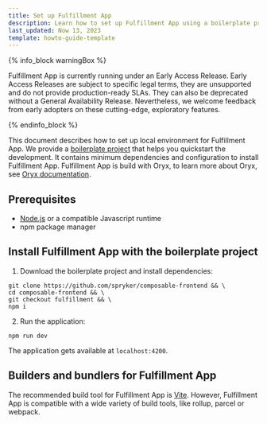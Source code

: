 ```yaml
---
title: Set up Fulfillment App
description: Learn how to set up Fulfillment App using a boilerplate project
last_updated: Now 13, 2023
template: howto-guide-template
---
```


{% info_block warningBox %}

Fulfillment App is currently running under an Early Access Release. Early Access Releases are subject to specific legal terms, they are unsupported and do not provide production-ready SLAs. They can also be deprecated without a General Availability Release. Nevertheless, we welcome feedback from early adopters on these cutting-edge, exploratory features.

{% endinfo_block %}

This document describes how to set up local environment for Fulfillment App. We provide a [boilerplate project](https://github.com/spryker/composable-frontend) that helps you quickstart the development. It contains minimum dependencies and configuration to install Fulfillment App.
Fulfillment App is build with Oryx, to learn more about Oryx, see [Oryx documentation](https://documentation.spryker.com/docs/oryx).

## Prerequisites

- [Node.js](https://nodejs.org/) or a compatible Javascript runtime
- npm package manager

## Install Fulfillment App with the boilerplate project

1. Download the boilerplate project and install dependencies:

```shell
git clone https://github.com/spryker/composable-frontend && \
cd composable-frontend && \
git checkout fulfillment && \
npm i
```

2. Run the application:

```shell
npm run dev
```

The application gets available at `localhost:4200`.

## Builders and bundlers for Fulfillment App

The recommended build tool for Fulfillment App is [Vite](https://vitejs.dev/). However, Fulfillment App is compatible with a wide variety of build tools, like rollup, parcel or webpack.
